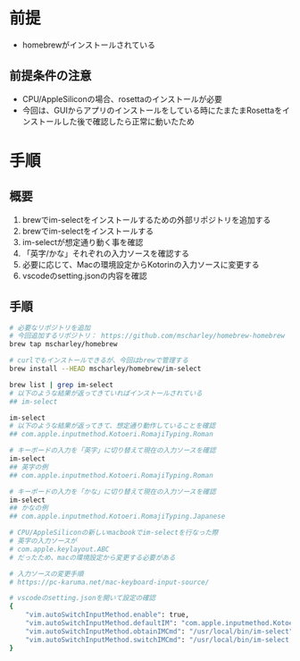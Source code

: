 # 前提
- homebrewがインストールされている
## 前提条件の注意
- CPU/AppleSiliconの場合、rosettaのインストールが必要
 - 今回は、GUIからアプリのインストールをしている時にたまたまRosettaをインストールした後で確認したら正常に動いたため

# 手順
## 概要
1. brewでim-selectをインストールするための外部リポジトリを追加する
1. brewでim-selectをインストールする
1. im-selectが想定通り動く事を確認
1. 「英字/かな」それぞれの入力ソースを確認する
1. 必要に応じて、Macの環境設定からKotorinの入力ソースに変更する
1. vscodeのsetting.jsonの内容を確認

## 手順
```sh
# 必要なリポジトリを追加
# 今回追加するリポジトリ： https://github.com/mscharley/homebrew-homebrew
brew tap mscharley/homebrew

# curlでもインストールできるが、今回はbrewで管理する
brew install --HEAD mscharley/homebrew/im-select

brew list | grep im-select
# 以下のような結果が返ってきていればインストールされている
## im-select

im-select
# 以下のような結果が返ってきて、想定通り動作していることを確認
## com.apple.inputmethod.Kotoeri.RomajiTyping.Roman

# キーボードの入力を「英字」に切り替えて現在の入力ソースを確認
im-select
## 英字の例
## com.apple.inputmethod.Kotoeri.RomajiTyping.Roman

# キーボードの入力を「かな」に切り替えて現在の入力ソースを確認
im-select
## かなの例
## com.apple.inputmethod.Kotoeri.RomajiTyping.Japanese

# CPU/AppleSiliconの新しいmacbookでim-selectを行なった際
# 英字の入力ソースが
# com.apple.keylayout.ABC
# だったため、macの環境設定から変更する必要がある

# 入力ソースの変更手順
# https://pc-karuma.net/mac-keyboard-input-source/

# vscodeのsetting.jsonを開いて設定の確認
{
    "vim.autoSwitchInputMethod.enable": true,
    "vim.autoSwitchInputMethod.defaultIM": "com.apple.inputmethod.Kotoeri.RomajiTyping.Roman",
    "vim.autoSwitchInputMethod.obtainIMCmd": "/usr/local/bin/im-select",
    "vim.autoSwitchInputMethod.switchIMCmd": "/usr/local/bin/im-select {im}",
}



```
